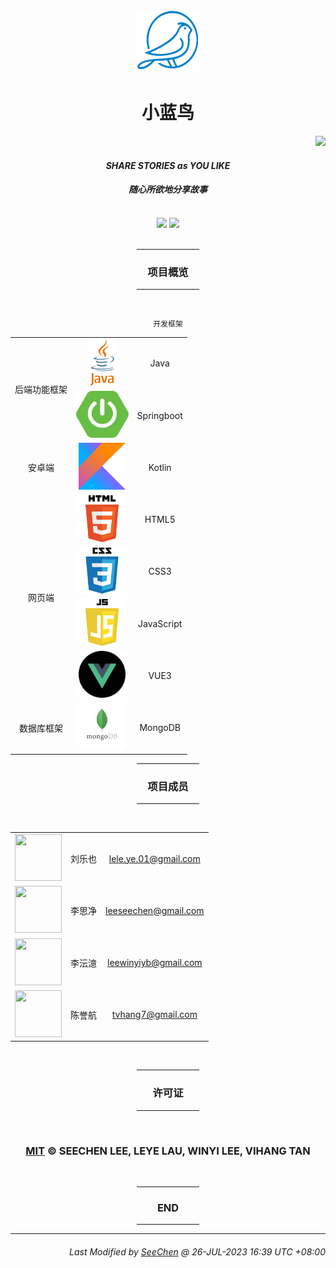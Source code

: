 <div align="center">
<img src = "./Resource/Logo/Logo.png" width = "100px" height = "100px"/>

# **小蓝鸟**

<div align = "right">
<a href="https://github.com/Mobile-Internet-BIT-20/Little-Blue-Birds-MobileInternet/blob/main/README.md"><img src = https://img.shields.io/badge/-English-gray?style=social&logo=googletranslate /></a>
</div>

#### ***SHARE STORIES as YOU LIKE***
#### ***随心所欲地分享故事***

<br/>
<a href="https://github.com/Mobile-Internet-BIT-20/Little-Blue-Birds-MobileInternet/blob/main/LICENSE">
<img src="https://img.shields.io/github/license/Mobile-Internet-BIT-20/Little-Blue-Birds-MobileInternet?color=1AA260&label=LICENSE"/></a>
<a href="https://gitter.im/Mobile-Internet-BIT-20/TermProject" target="_blank"><img src = "https://img.shields.io/badge/CHAT-GITTER-FF5CF7?style=flat&logo=gitter"/></a>
<br/><br/>

<hr width="20%"/>

### **项目概览**
<hr width="20%"/><br/>

`开发框架`

<table>
    <tr align = "center">
        <td rowspan = "2">后端功能框架</td>
        <td><img src = "./Resource/Image/Logo_Java.png" height = "75"></td>
        <td>Java</td>
    </tr>
    <tr align = "center">
        <td><img src = "./Resource/Image/Logo_Springboot.png" height = "75"></td>
        <td>Springboot</td>
    </tr>
    <tr align = "center">
        <td>安卓端</td>
        <td><img src = "./Resource/Image/Logo_Kotlin.png" height = "75"></td>
        <td>Kotlin</td>
    </tr>
    <tr align = "center">
        <td rowspan = "4">网页端</td>
        <td><img src = "./Resource/Image/Logo_HTML5.png" height = "75"></td>
        <td>HTML5</td>
    </tr>
    <tr align = "center">
        <td><img src = "./Resource/Image/Logo_CSS3.png" height = "75"></td>
        <td>CSS3</td>
    </tr>
    <tr align = "center">
        <td><img src = "./Resource/Image/Logo_JavaScript.png" height = "75"></td>
        <td>JavaScript</td>
    </tr>
    <tr align = "center">
        <td><img src = "./Resource/Image/Logo_VUE3.png" height = "75"></td>
        <td>VUE3</td>
    </tr>
    <tr align = "center">
        <td>数据库框架</td>
        <td><img src = "./Resource/Image/Logo_MongoDB.png" height = "75"></td>
        <td>MongoDB</td>
    </tr>
</table>

<hr width="20%"/>

### **项目成员**
<hr width="20%"/><br/>

<table>
    <tr align = "center">
        <td><a href="https://github.com/Leosta0807"><kbd><img src="https://avatars.githubusercontent.com/u/93914414?v=4" width="75" height="75"/></kbd></a></td>
        <td>刘乐也</td>
        <td><a href="mailto:lele.ye.01@gmail.com">lele.ye.01@gmail.com</a></td>
    </tr>
    <tr align = "center">
        <td><a href="https://github.com/SeeChen/"><kbd><img src="https://avatars.githubusercontent.com/u/39422761?v=4" width="75" height="75"/></kbd></a></td>
        <td>李思净</td>
        <td><a href="mailto:leeseechen@gmail.com">leeseechen@gmail.com</a></td>
    </tr>
    <tr align = "center">
        <td><a href="https://github.com/CloudWY45/"><kbd><img src="https://avatars.githubusercontent.com/u/95856719?v=4" width="75" height="75"/></kbd></a></td>
        <td>李沄澺</td>
        <td><a href="mailto:leewinyiyb@gmail.com">leewinyiyb@gmail.com</a></td>
    </tr>
    <tr align = "center">
        <td><a href="https://github.com/tanvihang"><kbd><img src="https://avatars.githubusercontent.com/u/59675739?v=4" width="75" height="75"/></kbd></a></td>
        <td>陈誉航</td>
        <td><a href="mailto:tvhang7@gmail.com">tvhang7@gmail.com</a></td>
    </tr>
</table>

<br/>

<hr width="20%"/>

### **许可证**
<hr width="20%"/><br/>

### [MIT](https://github.com/Mobile-Internet-BIT-20/Little-Blue-Birds-MobileInternet/blob/main/LICENSE) &copy; SEECHEN LEE, LEYE LAU, WINYI LEE, VIHANG TAN


<br/>
<hr width="20%"/>

### **END**
<hr width="20%"/>

---
<div align="right">

###### *Last Modified by [SeeChen](https://github.com/SeeChen/) @ 26-JUL-2023 16:39 UTC +08:00*
</div>